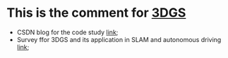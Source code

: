 # This is the comment for [3DGS](https://github.com/graphdeco-inria/gaussian-splatting)
* CSDN blog for the code study [link](https://blog.csdn.net/gwplovekimi/article/details/135500438?spm=1001.2014.3001.5502);
* Survey ffor 3DGS and its application in SLAM and autonomous driving [link](https://blog.csdn.net/gwplovekimi/article/details/135397265?spm=1001.2014.3001.5501);